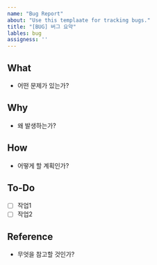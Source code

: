 ```yaml
---
name: "Bug Report"
about: "Use this templaate for tracking bugs."
title: "[BUG] 버그 요약"
lables: bug
assigness: ''
---
```


## What
- 어떤 문제가 있는가?

## Why
- 왜 발생하는가?

## How
- 어떻게 할 계획인가?

## To-Do
- [ ] 작업1
- [ ] 작업2

## Reference
- 무엇을 참고할 것인가?
